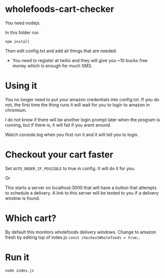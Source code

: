 # wholefoods-cart-checker

You need nodejs.

In this folder run

`npm install`

Then edit config.txt and add all things that are needed.
- You need to register at twilio and they will give you ~10 bucks free money which is enough for much SMS.

# Using it

You no longer need to put your amazon credentials into config.txt.
If you do not, the first time the thing runs it will wait for you to login
to amazon in chromium. 

I do not know if there will be another login prompt later when the program is running, but if there is, it will fail if you arent around.

Watch console.log when you first run it and it will tell you to login.

# Checkout your cart faster
Set `AUTO_ORDER_IF_POSSIBLE` to true in config. It will do it for you.

Or

This starts a server on localhost:3000 that will have a button that attempts to schedule a delivery. A link to this server will be texted to you if a delivery window is found.  

# Which cart?

By default this monitors wholefoods delivery windows. Change to amazon fresh by editing top of index.js `const checkoutWholefoods = true;`.

# Run it

`node index.js`

